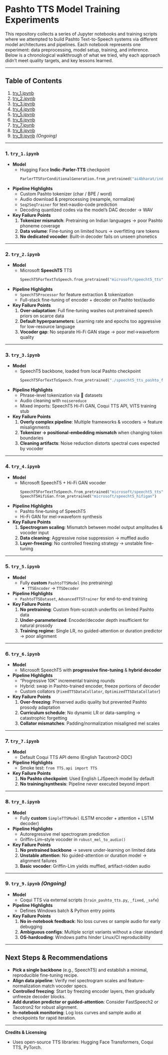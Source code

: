 # Pashto TTS Model Training Experiments

This repository collects a series of Jupyter notebooks and training scripts where we attempted to build Pashto Text-to-Speech systems via different model architectures and pipelines. Each notebook represents one experiment: data preprocessing, model setup, training, and inference. Below is a chronological walkthrough of what we tried, why each approach didn’t meet quality targets, and key lessons learned.

---

## Table of Contents

1. [try_1.ipynb](#1-try_1ipynb)  
2. [try_2.ipynb](#2-try_2ipynb)  
3. [try_3.ipynb](#3-try_3ipynb)  
4. [try_4.ipynb](#4-try_4ipynb)  
5. [try_5.ipynb](#5-try_5ipynb)  
6. [try_6.ipynb](#6-try_6ipynb)  
7. [try_7.ipynb](#7-try_7ipynb)  
8. [try_8.ipynb](#8-try_8ipynb)  
9. [try_9.ipynb](#9-try_9ipynb) *(Ongoing)*  

---

### 1. `try_1.ipynb`

- **Model**  
  - Hugging Face **Indic-Parler-TTS** checkpoint  
    ```python
    ParlerTTSForConditionalGeneration.from_pretrained("ai4bharat/indic-parler-tts")
    ```
- **Pipeline Highlights**  
  - Custom Pashto tokenizer (char / BPE / word)  
  - Audio download & preprocessing (resample, normalize)  
  - `Seq2SeqTrainer` for text→audio-code prediction  
  - Decoding quantized codes via the model’s DAC decoder → WAV  
- **Key Failure Points**  
  1. **Tokenizer mismatch**: Pretraining on Indian languages → poor Pashto phoneme coverage  
  2. **Data volume**: Fine-tuning on limited hours → overfitting rare tokens  
  3. **No dedicated vocoder**: Built-in decoder fails on unseen phonetics  

---

### 2. `try_2.ipynb`

- **Model**  
  - Microsoft **SpeechT5** TTS  
    ```python
    SpeechT5ForTextToSpeech.from_pretrained("microsoft/speecht5_tts")
    ```
- **Pipeline Highlights**  
  - `SpeechT5Processor` for feature extraction & tokenization  
  - Full-stack fine-tuning of encoder + decoder on Pashto text/audio  
- **Key Failure Points**  
  1. **Over-adaptation**: Full fine-tuning washes out pretrained speech priors on scarce data  
  2. **Default hyperparameters**: Learning rate and epochs too aggressive for low-resource language  
  3. **Vocoder gap**: No separate Hi-Fi GAN stage → poor mel→waveform quality  

---

### 3. `try_3.ipynb`

- **Model**  
  - SpeechT5 backbone, loaded from local Pashto checkpoint  
    ```python
    SpeechT5ForTextToSpeech.from_pretrained("./speecht5_tts_pashto_final")
    ```
- **Pipeline Highlights**  
  - Phrase-level tokenization via 🤗 datasets  
  - Audio cleaning with `noisereduce`  
  - Mixed imports: SpeechT5 Hi-Fi GAN, Coqui TTS API, VITS training stub  
- **Key Failure Points**  
  1. **Overly complex pipeline**: Multiple frameworks & vocoders → feature misalignments  
  2. **Tokenizer → positional-embedding mismatch** when changing token boundaries  
  3. **Cleaning artifacts**: Noise reduction distorts spectral cues expected by vocoder  

---

### 4. `try_4.ipynb`

- **Model**  
  - Microsoft SpeechT5 + Hi-Fi GAN vocoder  
    ```python
    SpeechT5ForTextToSpeech.from_pretrained("microsoft/speecht5_tts")
    SpeechT5HifiGan.from_pretrained("microsoft/speecht5_hifigan")
    ```
- **Pipeline Highlights**  
  - Pashto fine-tuning of SpeechT5  
  - Hi-Fi GAN for mel→waveform synthesis  
- **Key Failure Points**  
  1. **Spectrogram scaling**: Mismatch between model output amplitudes & vocoder input  
  2. **Data cleaning**: Aggressive noise suppression → muffled audio  
  3. **Layer-freezing**: No controlled freezing strategy → unstable fine-tuning  

---

### 5. `try_5.ipynb`

- **Model**  
  - Fully **custom** `PashtoTTSModel` (no pretraining)  
    - `TTSEncoder` → `TTSDecoder`
- **Pipeline Highlights**  
  - `PashtoTTSDataset`, `AdvancedTTSTrainer` for end-to-end training  
- **Key Failure Points**  
  1. **No pretraining**: Custom from-scratch underfits on limited Pashto data  
  2. **Under-parameterized**: Encoder/decoder depth insufficient for natural prosody  
  3. **Training regime**: Single LR, no guided-attention or duration predictor → poor alignment  

---

### 6. `try_6.ipynb`

- **Model**  
  - Microsoft SpeechT5 with **progressive fine-tuning** & **hybrid decoder**  
- **Pipeline Highlights**  
  - “Progressive 10K” incremental training rounds  
  - Hybrid: swap in Pashto-trained encoder, freeze portions of decoder  
  - Custom collators (`FixedTTSDataCollator`, `OptimizedTTSDataCollator`)  
- **Key Failure Points**  
  1. **Over-freezing**: Preserved audio quality but prevented Pashto prosody adaptation  
  2. **Curriculum schedule**: No dynamic LR or data-sampling → catastrophic forgetting  
  3. **Collator mismatches**: Padding/normalization misaligned mel scales  

---

### 7. `try_7.ipynb`

- **Model**  
  - Default Coqui TTS API demo (English Tacotron2-DDC)  
- **Pipeline Highlights**  
  - Smoke test: `from TTS.api import TTS`  
- **Key Failure Points**  
  1. **No Pashto checkpoint**: Used English LJSpeech model by default  
  2. **No training/synthesis**: Pipeline never executed beyond import  

---

### 8. `try_8.ipynb`

- **Model**  
  - Fully **custom** `SimpleTTSModel` (LSTM encoder + attention + LSTM decoder)  
- **Pipeline Highlights**  
  - Autoregressive mel spectrogram prediction  
  - Griffin-Lim–style vocoder in `robust_mel_to_audio()`  
- **Key Failure Points**  
  1. **No pretrained backbone** → severe under-learning on limited data  
  2. **Unstable attention**: No guided-attention or duration model → alignment failures  
  3. **Basic vocoder**: Griffin-Lim yields muffled, artifact-ridden audio  

---

### 9. `try_9.ipynb`  *(Ongoing)*

- **Model**  
  - Coqui TTS via external scripts (`train_pashto_tts.py`, `_fixed`, `_safe`)  
- **Pipeline Highlights**  
  - Defines Windows batch & Python entry points  
- **Key Failure Points**  
  1. **No in-notebook feedback**: No loss curves or sample audio for early debugging  
  2. **Ambiguous configs**: Multiple script variants without a clear standard  
  3. **OS-hardcoding**: Windows paths hinder Linux/CI reproducibility  

---

## Next Steps & Recommendations

- **Pick a single backbone** (e.g., SpeechT5) and establish a minimal, reproducible fine-tuning recipe.  
- **Align data pipeline**: Verify mel spectrogram scales and feature-normalization match vocoder specs.  
- **Controlled freezing**: Start by freezing encoder layers, then gradually unfreeze decoder blocks.  
- **Add duration predictor or guided-attention**: Consider FastSpeech2 or Tacotron2 for robust alignment.  
- **In-notebook monitoring**: Log loss curves and sample audio at checkpoints for rapid iteration.  

---

**Credits & Licensing**  
- Uses open-source TTS libraries: Hugging Face Transformers, Coqui TTS, PyTorch.  

